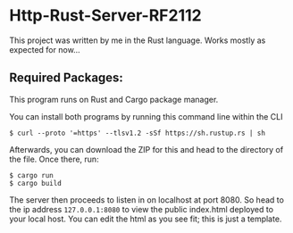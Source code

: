 # Http-Rust-Server-RF2112

This project was written by me in the Rust language. Works mostly as expected for now...


## Required Packages:

This program runs on Rust and Cargo package manager.

You can install both programs by running this command line within the CLI 
```
$ curl --proto '=https' --tlsv1.2 -sSf https://sh.rustup.rs | sh
``` 

Afterwards, you can download the ZIP for this and head to the directory of the file. Once there, run:
```
$ cargo run
$ cargo build
```
The server then proceeds to listen in on localhost at port 8080. So head to the ip address `127.0.0.1:8080` to view the public index.html deployed to your local host. You can edit the html as you see fit; this is just a template.

